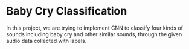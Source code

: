 # Baby Cry Classification 
In this project, we are trying to implement CNN to classify four kinds of sounds including baby cry and other similar sounds, through the given audio data collected with labels. 



